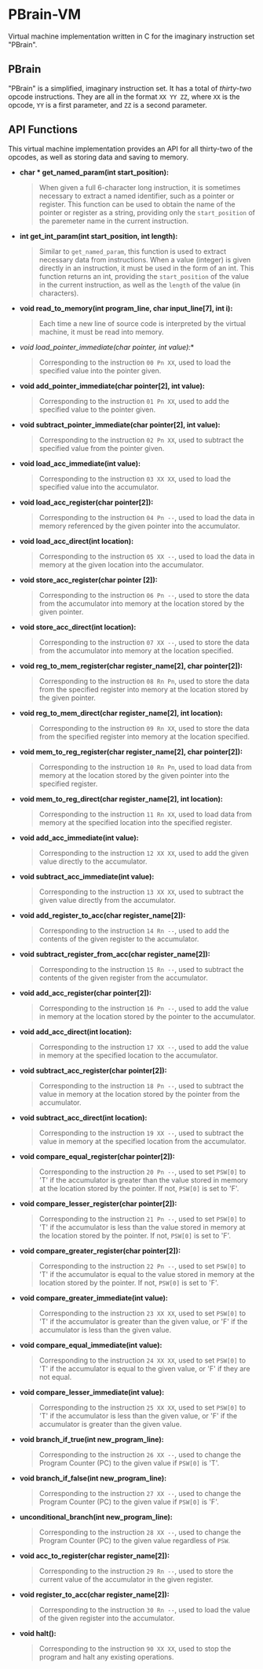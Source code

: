 PBrain-VM
=========

Virtual machine implementation written in C for the imaginary instruction set "PBrain".


PBrain
-------

"PBrain" is a simplified, imaginary instruction set. It has a total of *thirty-two* opcode instructions. They are all in the format `XX YY ZZ`, where `XX` is the opcode, `YY` is a first parameter, and `ZZ` is a second parameter.


API Functions
---------------------
This virtual machine implementation provides an API for all thirty-two of the opcodes, as well as storing data and saving to memory.

- **char * get_named_param(int start_position):**

	> When given a full 6-character long instruction, it is sometimes necessary to extract a named identifier, such as a pointer or register.
	> This function can be used to obtain the name of the pointer or register as a string, providing only the `start_position` of the paremeter name in the current instruction.

- **int get_int_param(int start_position, int length):**

	> Similar to `get_named_param`, this function is used to extract necessary data from instructions. When a value (integer) is given directly in an instruction,
	> it must be used in the form of an int. This function returns an int, providing the `start_position` of the value in the current instruction, as well as the `length` of the value (in characters).

- **void read_to_memory(int program_line, char input_line[7], int i):**
	
	> Each time a new line of source code is interpreted by the virtual machine, it must be read into memory.

- **void load_pointer_immediate(char* pointer, int value):**
	
	> Corresponding to the instruction `00 Pn XX`, used to load the specified value into the pointer given.

- **void add_pointer_immediate(char pointer[2], int value):**
	
	> Corresponding to the instruction `01 Pn XX`, used to add the specified value to the pointer given.

- **void subtract_pointer_immediate(char pointer[2], int value):**
	
	> Corresponding to the instruction `02 Pn XX`, used to subtract the specified value from the pointer given.

- **void load_acc_immediate(int value):**

	> Corresponding to the instruction `03 XX XX`, used to load the specified value into the accumulator.

- **void load_acc_register(char pointer[2]):**

	> Corresponding to the instruction `04 Pn --`, used to load the data in memory referenced by the given pointer into the accumulator.

- **void load_acc_direct(int location):**

	> Corresponding to the instruction `05 XX --`, used to load the data in memory at the given location into the accumulator.

- **void store_acc_register(char pointer [2]):**

	> Corresponding to the instruction `06 Pn --`, used to store the data from the accumulator into memory at the location stored by the given pointer.

- **void store_acc_direct(int location):**

	> Corresponding to the instruction `07 XX --`, used to store the data from the accumulator into memory at the location specified.

- **void reg_to_mem_register(char register_name[2], char pointer[2]):**

	> Corresponding to the instruction `08 Rn Pn`, used to store the data from the specified register into memory at the location stored by the given pointer.

- **void reg_to_mem_direct(char register_name[2], int location):**

	> Corresponding to the instruction `09 Rn XX`, used to store the data from the specified register into memory at the location specified.

- **void mem_to_reg_register(char register_name[2], char pointer[2]):**

	> Corresponding to the instruction `10 Rn Pn`, used to load data from memory at the location stored by the given pointer into the specified register.

- **void mem_to_reg_direct(char register_name[2], int location):**

	> Corresponding to the instruction `11 Rn XX`, used to load data from memory at the specified location into the specified register.

- **void add_acc_immediate(int value):**

	> Corresponding to the instruction `12 XX XX`, used to add the given value directly to the accumulator.

- **void subtract_acc_immediate(int value):**

	> Corresponding to the instruction `13 XX XX`, used to subtract the given value directly from the accumulator.

- **void add_register_to_acc(char register_name[2]):**

	> Corresponding to the instruction `14 Rn --`, used to add the contents of the given register to the accumulator.

- **void subtract_register_from_acc(char register_name[2]):**

	> Corresponding to the instruction `15 Rn --`, used to subtract the contents of the given register from the accumulator.

- **void add_acc_register(char pointer[2]):**

	> Corresponding to the instruction `16 Pn --`, used to add the value in memory at the location stored by the pointer to the accumulator.

- **void add_acc_direct(int location):**

	 > Corresponding to the instruction `17 XX --`, used to add the value in memory at the specified location to the accumulator.

- **void subtract_acc_register(char pointer[2]):**

	> Corresponding to the instruction `18 Pn --`, used to subtract the value in memory at the location stored by the pointer from the accumulator.

- **void subtract_acc_direct(int location):**

	> Corresponding to the instruction `19 XX --`, used to subtract the value in memory at the specified location from the accumulator.

- **void compare_equal_register(char pointer[2]):**

	> Corresponding to the instruction `20 Pn --`, used to set `PSW[0]` to 'T' if the accumulator is greater than the value stored in memory at the location stored by the pointer. If not, `PSW[0]` is set to 'F'.

- **void compare_lesser_register(char pointer[2]):**

	> Corresponding to the instruction `21 Pn --`, used to set `PSW[0]` to 'T' if the accumulator is less than the value stored in memory at the location stored by the pointer. If not, `PSW[0]` is set to 'F'.

- **void compare_greater_register(char pointer[2]):**

	> Corresponding to the instruction `22 Pn --`, used to set `PSW[0]` to 'T' if the accumulator is equal to the value stored in memory at the location stored by the pointer. If not, `PSW[0]` is set to 'F'.

- **void compare_greater_immediate(int value):**

	> Corresponding to the instruction `23 XX XX`, used to set `PSW[0]` to 'T' if the accumulator is greater than the given value, or 'F' if the accumulator is less than the given value.

- **void compare_equal_immediate(int value):**

	> Corresponding to the instruction `24 XX XX`, used to set `PSW[0]` to 'T' if the accumulator is equal to the given value, or 'F' if they are not equal.

- **void compare_lesser_immediate(int value):**

	> Corresponding to the instruction `25 XX XX`, used to set `PSW[0]` to 'T' if the accumulator is less than the given value, or 'F' if the accumulator is greater than the given value.

- **void branch_if_true(int new_program_line):**

	> Corresponding to the instruction `26 XX --`, used to change the Program Counter (PC) to the given value if `PSW[0]` is 'T'.

- **void branch_if_false(int new_program_line):**

	> Corresponding to the instruction `27 XX --`, used to change the Program Counter (PC) to the given value if `PSW[0]` is 'F'.

- **unconditional_branch(int new_program_line):**

	> Corresponding to the instruction `28 XX --`, used to change the Program Counter (PC) to the given value regardless of `PSW`.

- **void acc_to_register(char register_name[2]):**

	> Corresponding to the instruction `29 Rn --`, used to store the current value of the accumulator in the given register.

- **void register_to_acc(char register_name[2]):**

	> Corresponding to the instruction `30 Rn --`, used to load the value of the given register into the accumulator.

- **void halt():**

	> Corresponding to the instruction `90 XX XX`, used to stop the program and halt any existing operations.